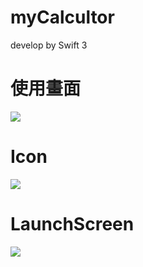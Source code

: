 # myCalcultor
develop by Swift 3 

# 使用畫面
![](http://i.imgur.com/JhcgQO0.png)

# Icon
![](http://i.imgur.com/fVLZhc6.jpg)

# LaunchScreen
![](http://i.imgur.com/Ynuvrz7.jpg)
